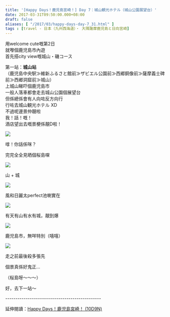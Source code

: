 ```yaml
---
title: '[Happy Days！鹿児島宮崎！] Day 7：城山観光ホテル（城山公園展望台）'
date: 2017-03-31T09:50:00.000+08:00
draft: false
aliases: [ "/2017/03/happy-days-day-7_31.html" ]
tags : [travel - 日本（九州西海道）・ 大隅薩摩鹿児島と日向宮崎]
---
```


用welcome cute嘅第2日  
就嚟個鹿児島市內遊  
首先搭city view嘅城山・磯コース  

第一站：**城山站**  
（鹿児島中央駅≫維新ふるさと館前≫ザビエル公園前≫西郷銅像前≫薩摩義士碑前≫西郷洞窟前≫城山）  
上城山睇吓個鹿児島市  
一般人落車都會走去城山公園個展望台  
但係總係會有人向咗反方向行  
行咗去城山観光ホテル XD  
不過呢邊景仲靚啦  
我！話！嘅！  
酒店望出去嘅景梗係靚D啦！

![](/images/kojkmi7b1.jpg)

嗱！你話係咪？

完完全全見晒個桜島㗎

![](/images/kojkmi7b2.jpg)

山 + 城

![](/images/kojkmi7b.jpg)

風和日麗太perfect池喇實在

![](/images/kojkmi7b3.jpg)

有天有山有水有城，靚到爆

![](/images/kojkmi7b4.jpg)

鹿児島市，無咩特別（嘻嘻）

![](/images/kojkmi7b5.jpg)

走之前最後殺多張先

個景真係好鬼正...

（桜島呀～～～）

  

好，去下一站～  
  
\-----------------------------------------------  
  
延伸閱讀：[Happy Days！鹿児島宮崎！ (10D9N)](https://hidie.net/kojkmi10d9n/)
